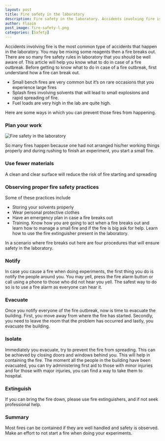```yaml
---
layout: post
title: Fire safety in the laboratory
description: Fire safety in the laboratory. Accidents involving fire is the most common type of accidents that happen in the laboratory.
author: Flaaim
post_image: fire-safety-l.png
categories: [Safety]
---
```


Accidents involving fire is the most common type of accidents that happen in the laboratory. You may be mixing some reagents then a fire breaks out. There are so many fire safety rules in laboratory that you should be well aware of. This article will help you know what to do in case of a fire outbreak.
Before getting to know what to do in case of a fire outbreak, first understand how a fire can break out.

- Small bench fires are very common but it’s on rare occasions that you experience large fires
- Splash fires involving solvents that will lead to small explosions and rapid spreading of fire.
- Fuel loads are very high in the lab are quite high.

Here are some ways in which you can prevent those fires from happening.

### Plan your work
![Fire safety in the laboratory](https://safetyworkblog.com/assets/fire-safety-l.png)

So many fires happen because one had not arranged his/her working things properly and during rushing to finish an experiment, you start a small fire.

### Use fewer materials

A clean and clear surface will reduce the risk of fire starting and spreading

### Observing proper fire safety practices

Some of these practices include

- Storing your solvents properly
- Wear personal protective clothes
- Have an emergency plan in case a fire breaks out
- Training. Know how you are going to act when a fire breaks out and learn how to manage a small fire and if the fire is big ask for help. Learn how to use the fire extinguisher present in the laboratory.

In a scenario where fire breaks out here are four procedures that will ensure safety in the laboratory.

### Notify
In case you cause a fire when doing experiments, the first thing you do is notify the people around you. You may yell, press the fire alarm button or call using a phone to those who did not hear you yell. The safest way to do so is to use a fire alarm as everyone can hear it.

### Evacuate
Once you notify everyone of the fire outbreak, now is time to evacuate the building. First, you move away from where the fire has started. Secondly, you need to leave the room that the problem has occurred and lastly, you evacuate the building.

### Isolate
Immediately you evacuate, try to prevent the fire from spreading. This can be achieved by closing doors and windows behind you. This will help in containing the fire. The moment all the people in the building have been evacuated, you can try administering first aid to those with minor injuries and for those with major injuries, you can find a way to take them to hospital.

### Extinguish
If you can bring the fire down, please use fire extinguishers, and if not seek professional help.

### Summary
Most fires can be contained if they are well handled and safety is observed. Make an effort to not start a fire when doing your experiments.

